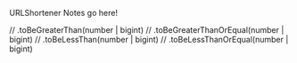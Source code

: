 URLShortener Notes go here!

// .toBeGreaterThan(number | bigint)
// .toBeGreaterThanOrEqual(number | bigint)
// .toBeLessThan(number | bigint)
// .toBeLessThanOrEqual(number | bigint)
